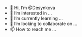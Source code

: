 - 👋 Hi, I’m @Desynkova
- 👀 I’m interested in ...
- 🌱 I’m currently learning ...
- 💞️ I’m looking to collaborate on ...
- 📫 How to reach me ...

<!---
Desynkova/Desynkova is a ✨ special ✨ repository because its `README.md` (this file) appears on your GitHub profile.
You can click the Preview link to take a look at your changes.
--->

